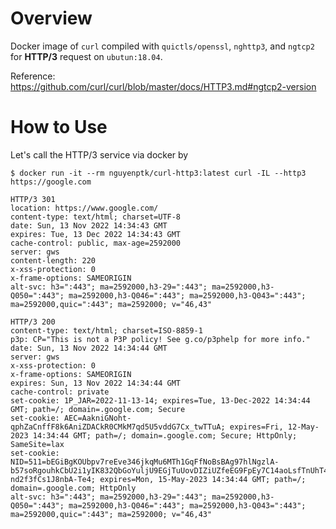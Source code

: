 # Overview

Docker image of `curl` compiled with `quictls/openssl`, `nghttp3`, and `ngtcp2` for **HTTP/3** request on `ubutun:18.04`.

Reference: https://github.com/curl/curl/blob/master/docs/HTTP3.md#ngtcp2-version

# How to Use

Let's call the HTTP/3 service via docker by

```shell
$ docker run -it --rm nguyenptk/curl-http3:latest curl -IL --http3 https://google.com

HTTP/3 301
location: https://www.google.com/
content-type: text/html; charset=UTF-8
date: Sun, 13 Nov 2022 14:34:43 GMT
expires: Tue, 13 Dec 2022 14:34:43 GMT
cache-control: public, max-age=2592000
server: gws
content-length: 220
x-xss-protection: 0
x-frame-options: SAMEORIGIN
alt-svc: h3=":443"; ma=2592000,h3-29=":443"; ma=2592000,h3-Q050=":443"; ma=2592000,h3-Q046=":443"; ma=2592000,h3-Q043=":443"; ma=2592000,quic=":443"; ma=2592000; v="46,43"

HTTP/3 200
content-type: text/html; charset=ISO-8859-1
p3p: CP="This is not a P3P policy! See g.co/p3phelp for more info."
date: Sun, 13 Nov 2022 14:34:44 GMT
server: gws
x-xss-protection: 0
x-frame-options: SAMEORIGIN
expires: Sun, 13 Nov 2022 14:34:44 GMT
cache-control: private
set-cookie: 1P_JAR=2022-11-13-14; expires=Tue, 13-Dec-2022 14:34:44 GMT; path=/; domain=.google.com; Secure
set-cookie: AEC=AakniGNoht-qphZaCnffF8k6AniZDACkR0CMkM7qd5U5vddG7Cx_twTTuA; expires=Fri, 12-May-2023 14:34:44 GMT; path=/; domain=.google.com; Secure; HttpOnly; SameSite=lax
set-cookie: NID=511=bEGiBgKOUbpv7reEve346jkqMu6MTh1GqFfNoBsBAg97hlNgzlA-b57soRgouhkCbU2i1yIK832QbGoYuljU9EGjTuUovDIZiUZfeEG9FpEy7C14aoLsfTnUhT40p2zyLWUyTeVj1Nw0XlNs1SKb4nte-nd2f3fCs1J8nbA-Te4; expires=Mon, 15-May-2023 14:34:44 GMT; path=/; domain=.google.com; HttpOnly
alt-svc: h3=":443"; ma=2592000,h3-29=":443"; ma=2592000,h3-Q050=":443"; ma=2592000,h3-Q046=":443"; ma=2592000,h3-Q043=":443"; ma=2592000,quic=":443"; ma=2592000; v="46,43"
```
